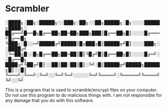 # Scrambler


  ░████╗░██╗░█████╗░░███╗░██╗░░██╗█████╗░█╗░░░░█████╗████╗░
  ██╔══╝█══█╗█╔══██╗██═██╗███╗███║█╔══██╗█║░░░░█╔═══╝█╔══█╗
  ╚███╗░█░░═╝█████╔╝█████║█╔███╔█║█████╦╝█║░░░░███╗░░████╔╝
  ░╚═██╗█░░█╗█╔══██╗██═██║█║╚█╔╝█║█╔══██╗█║░░░░█╔═╝░░█╔══█╗
  ████╔╝╚██╔╝█║░░██║██░██║█║░╚╝░█║█████╦╝█████╗█████╗█║░░█║
  ╚═══╝░╚══╝░╚═╝░░╚═╝╚═╝░░░░░╚═╝╚════╝░╚═════╝╚════╝╚╝░░╚╝

This is a program that is used to scramble/encrypt files on your computer.
Do not use this program to do malicious things with.
I am not responsible for any damage that you do with this software.
